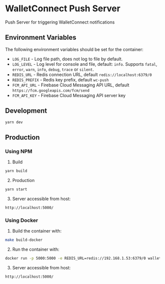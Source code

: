 # WalletConnect Push Server

Push Server for triggering WalletConnect notifications

## Environment Variables

The following environment variables should be set for the container:

* `LOG_FILE` - Log file path, does not log to file by default.
* `LOG_LEVEL` - Log level for console and file, default: `info`. Supports `fatal`, `error`, `warn`, `info`, `debug`, `trace` or `silent`.
* `REDIS_URL` - Redis connection URL, default `redis://localhost:6379/0`
* `REDIS_PREFIX` - Redis key prefix, default `wc-push`
* `FCM_API_URL` - Firebase Cloud Messaging API URL, default `https://fcm.googleapis.com/fcm/send`
* `FCM_API_KEY` - Firebase Cloud Messaging API server key

## Development

```bash
yarn dev
```

## Production

### Using NPM

1. Build

```bash
yarn build
```

2. Production

```bash
yarn start
```

3. Server accessible from host:

```bash
http://localhost:5000/
```

### Using Docker

1. Build the container with:

```bash
make build-docker
```

2. Run the container with:

```bash
docker run -p 5000:5000 -e REDIS_URL=redis://192.168.1.53:6379/0 walletconnect/node-walletconnect-push
```

3. Server accessible from host:

```bash
http://localhost:5000/
```

